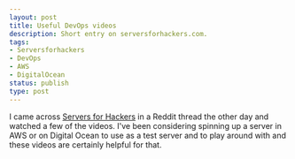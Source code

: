 ```yaml
---
layout: post
title: Useful DevOps videos
description: Short entry on serversforhackers.com.
tags:
- Serversforhackers
- DevOps
- AWS
- DigitalOcean
status: publish
type: post
---
```

I came across [Servers for Hackers](https://serversforhackers.com/) in a Reddit thread the other day and watched a few of the videos. I've been considering spinning up a server in AWS or on Digital Ocean to use as a test server and to play around with and these videos are certainly helpful for that.
